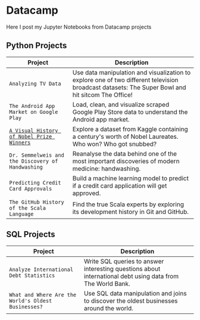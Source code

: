 # Datacamp

Here I post my Jupyter Notebooks from Datacamp projects

## Python Projects
| Project | Description |
| --- | --- |
| `Analyzing TV Data` | Use data manipulation and visualization to explore one of two different television broadcast datasets: The Super Bowl and hit sitcom The Office! |
| `The Android App Market on Google Play` | Load, clean, and visualize scraped Google Play Store data to understand the Android app market. |
| [`A Visual History of Nobel Prize Winners`](https://github.com/pabloleites/datacamp/blob/master/A%20Visual%20History%20of%20Nobel%20Prize%20Winners/notebook.ipynb) | Explore a dataset from Kaggle containing a century's worth of Nobel Laureates. Who won? Who got snubbed? |
| `Dr. Semmelweis and the Discovery of Handwashing` | Reanalyse the data behind one of the most important discoveries of modern medicine: handwashing. |
| `Predicting Credit Card Approvals` | Build a machine learning model to predict if a credit card application will get approved. |
| `The GitHub History of the Scala Language` | Find the true Scala experts by exploring its development history in Git and GitHub. |

## SQL Projects
| Project | Description |
| --- | --- |
| `Analyze International Debt Statistics` | Write SQL queries to answer interesting questions about international debt using data from The World Bank.|
| `What and Where Are the World's Oldest Businesses?` | Use SQL data manipulation and joins to discover the oldest businesses around the world.|
